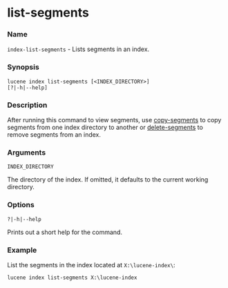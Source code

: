 # list-segments

### Name

`index-list-segments` - Lists segments in an index.

### Synopsis

<code>lucene index list-segments [\<INDEX_DIRECTORY>] [?|-h|--help]</code>

### Description

After running this command to view segments, use [copy-segments](copy-segments.md) to copy segments from one index directory to another or [delete-segments](delete-segments.md) to remove segments from an index.

### Arguments

`INDEX_DIRECTORY`

The directory of the index. If omitted, it defaults to the current working directory.

### Options

`?|-h|--help`

Prints out a short help for the command.

### Example

List the segments in the index located at `X:\lucene-index\`:

<code>lucene index list-segments X:\lucene-index</code>

